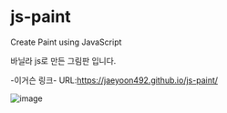 # js-paint

Create Paint using JavaScript

바닐라 js로 만든 그림판 입니다. 

-이거슨 링크-
URL:https://jaeyoon492.github.io/js-paint/

![image](https://user-images.githubusercontent.com/77507968/122606044-45944380-d0b3-11eb-9c14-9c094ae95225.png)
